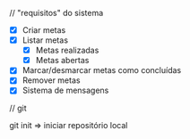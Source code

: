 // "requisitos" do sistema

- [x] Criar metas
- [x] Listar metas
    - [x] Metas realizadas
    - [x] Metas abertas
- [x] Marcar/desmarcar metas como concluídas
- [x] Remover metas
- [x] Sistema de mensagens

// git

git init => iniciar repositório local
